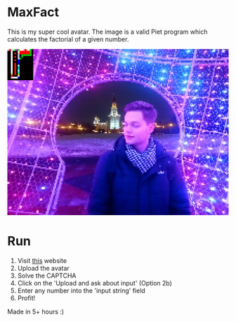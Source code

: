 # MaxFact
This is my super cool avatar.
The image is a valid Piet program which calculates the factorial of a given number.

![MaxFact](https://raw.githubusercontent.com/maxt86/MaxFact/main/MaxFact.png)

# Run
1. Visit [this](https://www.bertnase.de/npiet/npiet-execute.php) website
2. Upload the avatar
3. Solve the CAPTCHA
4. Click on the 'Upload and ask about input' (Option 2b)
5. Enter any number into the 'input string' field
6. Profit!

Made in 5+ hours :)

